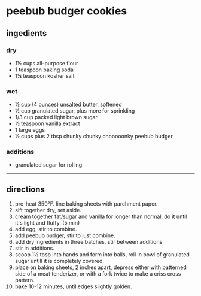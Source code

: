 # peebub budger cookies

## ingedients

### dry

- 1½ cups all-purpose flour
- 1 teaspoon baking soda
- 1¼ teaspoon kosher salt

### wet

- ½ cup (4 ounces) unsalted butter, softened
- ½ cup granulated sugar, plus more for sprinkling
- 1/3 cup packed light brown sugar
- ½ teaspoon vanilla extract
- 1 large eggs
- ½ cups plus 2 tbsp chunky chunky chooooonky peebub budger

### additions

- granulated sugar for rolling

---

## directions

1. pre-heat 350°F. line baking sheets with parchment paper.
1. sift together dry, set aside.
1. cream together fat/sugar and vanilla for longer than normal, do it until it's light and fluffy. (5 min)
1. add egg, stir to combine.
1. add peebub budger, stir to just combine.
1. add dry ingredients in three batches. stir between additions
1. stir in additions.
1. scoop 1½ tbsp into hands and form into balls, roll in bowl of granulated sugar untill it is completely covered.
1. place on baking sheets, 2 inches apart, depress either with patterned side of a meat tenderizer, or with a fork twice to make a criss cross pattern.
1. bake 10-12 minutes, until edges slightly golden.
